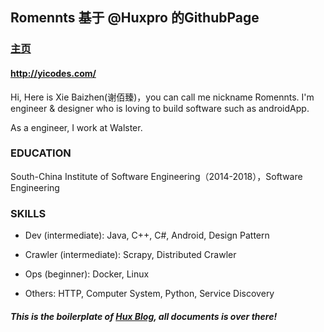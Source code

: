 ## Romennts 基于 @Huxpro 的GithubPage


### [ **主页** ](http://yicodes.com/)

#### http://yicodes.com/


Hi, Here is Xie Baizhen(谢佰臻)，you can call me nickname Romennts. I'm engineer & designer who is loving to build software such as androidApp.

As a engineer, I work at Walster.

### EDUCATION

South-China Institute of Software Engineering（2014-2018），Software Engineering

### SKILLS

* Dev (intermediate): Java, C++, C#, Android, Design Pattern

* Crawler (intermediate): Scrapy, Distributed Crawler

* Ops (beginner): Docker, Linux

* Others: HTTP, Computer System, Python, Service Discovery

##### This is the boilerplate of [Hux Blog](https://github.com/Huxpro/huxpro.github.io), all documents is over there!
